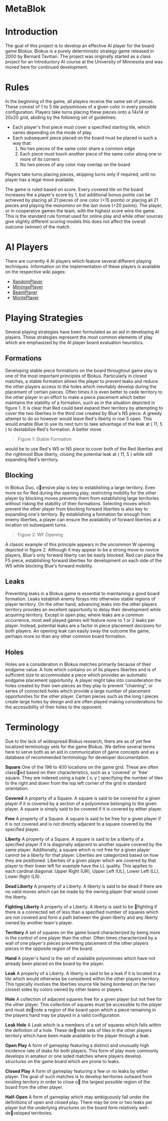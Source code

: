 # MetaBlok #



# Introduction #

The goal of this project is to develop an effective AI player for the board game Blokus. Blokus is a purely deterministic strategy game released in 2000 by Bernard Tavitian. The project was originally started as a class project for an Introductory AI course at the University of Minnesota and was moved here for continued development.

# Rules #

In the beginning of the game, all players receive the same set of pieces. These consist of 1 to 5 tile polyominoes of a given color in every possible configuration. Players take turns placing these pieces onto a 14x14 or 20x20 grid, abiding by the following set of guidelines:

  * Each player's first piece must cover a specified starting tile, which varies depending on the mode of play.
  * Each subsequent piece placed on the board must be placed in such a way that:
    1. No two pieces of the same color share a common edge
    1. Each piece must touch another piece of the same color along one or more of its corners
    1. No two pieces of any color may overlap on the board

Players take turns placing pieces, skipping turns only if required, until no player has a legal move available.

The game is ruled based on score. Every covered tile on the board increases the a player's score by 1, but additional bonus points can be achieved by placing all 21 pieces of one color (+15 points) or placing all 21 pieces and playing the monomino on the last move (+20 points). The player, or in cooperative games the team, with the highest score wins the game. This is the standard rule format used for online play and while other sources give slightly different scoring models this does not affect the overall outcome (winner) of the match.

# AI Players #

There are currently 4 AI players which feature several different playing techniques. Information on the implementation of these players is available on the respective wiki pages:

  * [RandomPlayer](RandomPlayer.md)
  * [MinimaxPlayer](MinimaxPlayer.md)
  * [BeamPlayer](BeamPlayer.md)
  * [MontePlayer](MontePlayer.md)

# Playing Strategies #

Several playing strategies have been formulated as an aid in developing AI players. These strategies represent the most common elements of play which are emphasized by the AI player board evaluation heuristics.

## Formations ##

Developing stable piece formations on the board throughout game play is one of the most important principles of Blokus. Particularly in closed matches, a stable formation allows the player to prevent leaks and reduce the other players access to the holes which inevitably develop during the placement of certain pieces. Often times it is even better to cede territory to the other player in an effort to make a piece placement which better maintains the stability of a formation, such as in the situation depicted in figure 1. It is clear that Red could best expand their territory by attempting to cover the two liberties in the third row created by Blue's N5 piece. A greedy attempt to do so however would leave Red's liberty in row 5 open. This would enable Blue to use its next turn to take advantage of the leak at ( 11, 5 ) to destabilize Red's formation. A better move

> Figure 1: Stable Formation

would be to use Red's W5 or N5 piece to cover both of the Red liberties and the rightmost
Blue liberty, closing the potential leak at ( 11, 5 ) while still expanding Red's territory.

## Blocking ##

In Blokus Duo, oensive play is key to establishing a large territory. Even more so for Red during the opening play, restricting mobility for the other player by blocking moves prevents them from establishing large territories without risking the stability of their formations. Selecting moves which prevent the other player from blocking forward liberties is also key to expanding one's territory. By establishing a formation far enough from enemy liberties, a player can ensure the availability of forward liberties at a location on subsequent turns.

> Figure 2: WF Opening

A classic example of this principle appears in the uncommon W opening depicted in figure 2. Although it may appear to be a strong move to novice players, Blue's only forward liberty can be easily blocked. Red can place the F5 piece, establishing forward liberties for development on each side of the W5 while blocking Blue's forward mobility.

## Leaks ##

Preventing leaks in a Blokus game is essential to maintaining a good board formation. Leaks establish enemy forays into otherwise stable regions of player territory. On the other hand, advancing leaks into the other players territory provides an excellent opportunity to delay their development while acquiring territory. Except in open play, where leaks are a common occurrence, most well played games will feature none to 1 or 2 leaks per player. Instead, potential leaks are a factor in piece placement decisions for both players. An opening leak can easily sway the outcome the game, perhaps more so than any other common board
formation.

## Holes ##

Holes are a consideration in Blokus matches primarily because of their endgame value. A hole which contains on of its players liberties and is of sufficient size to accommodate a piece which provides an automatic endgame placement opportunity. A player might take into consideration the
holes created by their own pieces as they play to prevent "chaining", or series of connected
holes which provide a large number of placement opportunities for the other player. Certain pieces such as the long I pieces create large holes by design and are often played making considerations for the accessibility of their holes to the opponent.

# Terminology #

Due to the lack of widespread Blokus research, there are as of yet few localized terminology sets for the game Blokus. We define several terms here to serve both as an aid in communication of game concepts and as a database of recommended terminology for developer documentation.

**Square** One of the 196 to 400 locations on the game grid. These are often classied based on their characteristics, such as a 'covered' or 'free' square. They are indexed using a tuple ( x, y ) specifying the number of tiles to the right and down from the top left corner of the grid in standard orientation.

**Covered** A property of a Square. A square is said to be covered for a given player if it is covered by a section of a polyominoe belonging to the given player. A square is simply said to be covered if it is covered by either player.

**Free** A property of a Square. A square is said to be free for a given player if it is not covered and is not directly adjacent to a square covered by the specified player.

**Liberty** A property of a Square. A square is said to be a liberty of a specified player if it is diagonally adjacent to another square covered by the same player. Additionally, a square which is not free for a given player cannot be a liberty for that player. Liberties are categorized based on how they are positioned. Liberties of a given player which are covered by that player to their lower left for example have the LL quality. This applies to each cardinal diagonal: Upper Right (UR), Upper Left (UL), Lower Left (LL), Lower Right (LR).

**Dead Liberty** A property of a Liberty. A liberty is said to be dead if there are no valid moves which can be made by the owning player that would cover the liberty.

**Fighting Liberty** A property of a Liberty. A liberty is said to be fighting if there is a connected set of less than a specified number of squares which are not covered and form a path between the given liberty and any liberty owned by another team's player.

**Territory** A set of squares on the game board characterized by being more in the control of one player than the other. Often times characterized by a wall of one player's pieces preventing placement of the other players pieces in the opposite region of the board.

**Hand** A player's hand is the set of available polyominoes which have not already been placed on the board by the player.

**Leak** A property of a Liberty. A liberty is said to be a leak if it is located in a tile which would otherwise be considered within the other players territory. This typically involves the liberties source tile being bordered on the two closest sides by colors owned by other teams or players.

**Hole** A collection of adjacent squares free for a given player but not free for the other player. This collection of squares must be accessible to the player and must denote a region of the board upon which a piece remaining in the players hand may be played in a valid configuration.

**Leak Hole** A Leak which is a members of a set of squares which falls within the definition of a hole. These denote sets of tiles in the other players territory which have been made available to the player through a leak.

**Open Play** A form of gameplay featuring a distinct and unusually high incidence rate of leaks for both players. This form of play more commonly develops in amateur or one sided matches where players develop structures on the game board which are prone to leaks.

**Closed Play** A form of gameplay featuring a few or no leaks by either player. The goal of such matches is to develop territories outward from existing territory in order to close o the largest possible region of the board from the other player.

**Half-Open** A form of gameplay which may ambiguously fall under the definitions of open and closed play. There may be one or two leaks per player but the underlying structures on the board form relatively well-developed territories.
